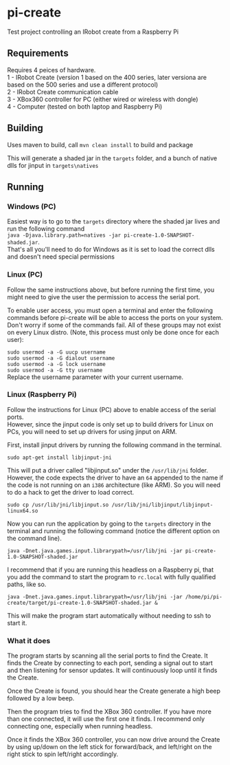 # pi-create
Test project controlling an IRobot create from a Raspberry Pi

## Requirements
Requires 4 peices of hardware.  
1 - IRobot Create (version 1 based on the 400 series, later versiona are based on the 500 series and use a different protocol)  
2 - IRobot Create communication cable  
3 - XBox360 controller for PC (either wired or wireless with dongle)  
4 - Computer (tested on both laptop and Raspberry Pi)  

## Building

Uses maven to build, call `mvn clean install` to build and package  

This will generate a shaded jar in the `targets` folder, and a bunch of native dlls for jinput in `targets\natives`  

## Running

### Windows (PC)

Easiest way is to go to the `targets` directory where the shaded jar lives and run the following command  
`java -Djava.library.path=natives -jar pi-create-1.0-SNAPSHOT-shaded.jar`.  
That's all you'll need to do for Windows as it is set to load the correct dlls and doesn't need special permissions  

### Linux (PC)

Follow the same instructions above, but before running the first time, you might need to give the user the permission to access the serial port.  

To enable user access, you must open a terminal and enter the following commands before pi-create will be able to access the ports on your system. Don't worry if some of the commands fail. All of these groups may not exist on every Linux distro. (Note, this process must only be done once for each user):  

`sudo usermod -a -G uucp username`  
`sudo usermod -a -G dialout username`  
`sudo usermod -a -G lock username`  
`sudo usermod -a -G tty username`  
Replace the username parameter with your current username.

### Linux (Raspberry Pi)

Follow the instructions for Linux (PC) above to enable access of the serial ports.  
However, since the jinput code is only set up to build drivers for Linux on PCs, you will need to set up drivers for using jinput on ARM.  

First, install jinput drivers by running the following command in the terminal.  

`sudo apt-get install libjinput-jni`  

This will put a driver called "libjinput.so" under the `/usr/lib/jni` folder.  
However, the code expects the driver to have an `64` appended to the name if the code is not running on an `i386` architecture (like ARM).  So you will need to do a hack to get the driver to load correct.  

`sudo cp /usr/lib/jni/libjinput.so /usr/lib/jni/libjinput/libjinput-linux64.so`  

Now you can run the application by going to the `targets` directory in the terminal and running the following command (notice the different option on the command line).  

`java -Dnet.java.games.input.librarypath=/usr/lib/jni -jar pi-create-1.0-SNAPSHOT-shaded.jar`  

I recommend that if you are running this headless on a Raspberry pi, that you add the command to start the program to `rc.local` with fully qualified paths, like so.  

`java -Dnet.java.games.input.librarypath=/usr/lib/jni -jar /home/pi/pi-create/target/pi-create-1.0-SNAPSHOT-shaded.jar &`  

This will make the program start automatically without needing to ssh to start it.  

### What it does

The program starts by scanning all the serial ports to find the Create.  It finds the Create by connecting to each port, sending a signal out to start and then listening for sensor updates.  It will continuously loop until it finds the Create.

Once the Create is found, you should hear the Create generate a high beep followed by a low beep.

Then the program tries to find the XBox 360 controller. If you have more than one connected, it will use the first one it finds.  I recommend only connecting one, especially when running headless.

Once it finds the XBox 360 controller, you can now drive around the Create by using up/down on the left stick for forward/back, and left/right on the right stick to spin left/right accordingly.


